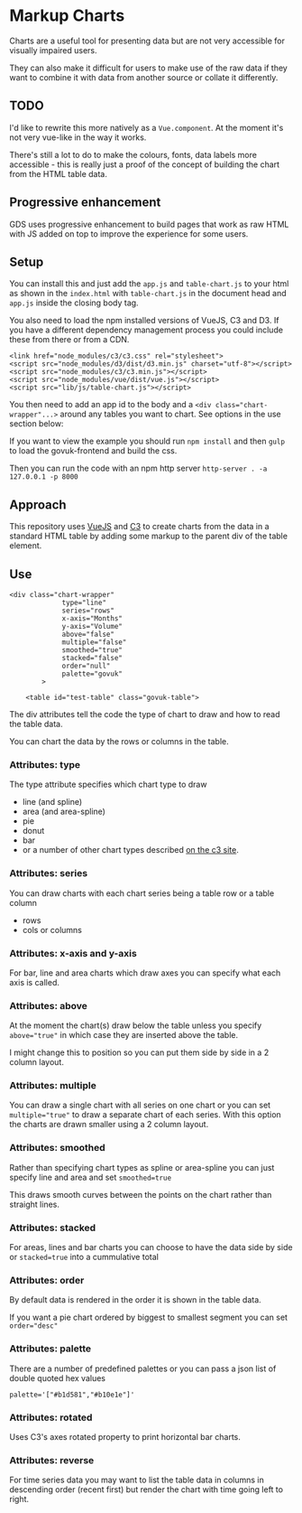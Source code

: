 # Markup Charts

Charts are a useful tool for presenting data but are not very 
accessible for visually impaired users. 

They can also make it difficult for users to make use of the raw 
data if they want to combine it with data from another source or 
collate it differently. 

## TODO 

I'd like to rewrite this more natively as a `Vue.component`. At 
the moment it's not very vue-like in the way it works.  

There's still a lot to do to make the colours, fonts, data labels
more accessible - this is really just a proof of the concept of 
building the chart from the HTML table data. 

## Progressive enhancement

GDS uses progressive enhancement to build pages that work as raw 
HTML with JS added on top to improve the experience for some users. 

## Setup

You can install this and just add the `app.js` and 
`table-chart.js` to your html as shown in the `index.html` 
with `table-chart.js` in the document head and `app.js` inside 
the closing body tag. 

You also need to load the npm installed versions of VueJS, C3 and 
D3. If you have a different dependency management process you
could include these from there or from a CDN.  

```
<link href="node_modules/c3/c3.css" rel="stylesheet">
<script src="node_modules/d3/dist/d3.min.js" charset="utf-8"></script>
<script src="node_modules/c3/c3.min.js"></script>
<script src="node_modules/vue/dist/vue.js"></script>
<script src="lib/js/table-chart.js"></script>
```

You then need to add an app id to the body and a 
`<div class="chart-wrapper"...>` around any tables you want to
chart. See options in the use section below:

If you want to view the example you should run 
`npm install` and then 
`gulp` to load the govuk-frontend and build the css. 

Then you can run the code with an npm http server 
`http-server . -a 127.0.0.1 -p 8000`

## Approach

This repository uses [VueJS](https://vuejs.org/) and [C3](https://c3js.org/) 
to create charts from the data in a standard HTML table by adding 
some markup to the parent div of the table element.

## Use
```
<div class="chart-wrapper"
             type="line"
             series="rows"
             x-axis="Months"
             y-axis="Volume"
             above="false"
             multiple="false"
             smoothed="true"
             stacked="false"
             order="null"
             palette="govuk"
        >
    
    <table id="test-table" class="govuk-table">
```

The div attributes tell the code the type of chart to draw and 
how to read the table data. 

You can chart the data by the rows or columns in the table.  

### Attributes: type
The type attribute specifies which chart type to draw
* line (and spline)
* area (and area-spline)
* pie
* donut 
* bar 
* or a number of other chart types described 
[on the c3 site](https://c3js.org/examples.html).

### Attributes: series
You can draw charts with each chart series being a table row 
or a table column
* rows 
* cols or columns

### Attributes: x-axis and y-axis 
For bar, line and area charts which draw axes you can specify 
what each axis is called. 

### Attributes: above 
At the moment the chart(s) draw below the table unless you 
specify `above="true"` in which case they are inserted above
the table. 

I might change this to position so you can put them side by side 
in a 2 column layout. 

### Attributes: multiple 
You can draw a single chart with all series on one chart or you 
can set `multiple="true"` to draw a separate chart of each 
series. With this option the charts are drawn smaller using a 
2 column layout. 

### Attributes: smoothed 
Rather than specifying chart types as spline or area-spline you 
can just specify line and area and set `smoothed=true`

This draws smooth curves between the points on the chart rather 
than straight lines. 

### Attributes: stacked 
For areas, lines and bar charts you can choose to have the data 
side by side or `stacked=true` into a cummulative total

### Attributes: order 
By default data is rendered in the order it is shown in the 
table data. 

If you want a pie chart ordered by biggest to smallest segment 
you can set `order="desc"` 

### Attributes: palette 
There are a number of predefined palettes or you can pass a 
json list of double quoted hex values 
```
palette='["#b1d581","#b10e1e"]'
```

### Attributes: rotated 
Uses C3's axes rotated property to print horizontal bar charts.

### Attributes: reverse 
For time series data you may want to list the
table data in columns in descending order (recent first)
but render the chart with time going left to right.

 